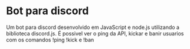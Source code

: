 # Bot para discord

Um bot para discord desenvolvido em JavaScript e node.js utilizando a biblioteca discord.js.
É possivel ver o ping da API, kickar e banir usuarios com os comandos !ping !kick e !ban

